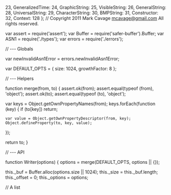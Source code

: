 23,
  GeneralizedTime: 24,
  GraphicString: 25,
  VisibleString: 26,
  GeneralString: 28,
  UniversalString: 29,
  CharacterString: 30,
  BMPString: 31,
  Constructor: 32,
  Context: 128
};
// Copyright 2011 Mark Cavage <mcavage@gmail.com> All rights reserved.

var assert = require('assert');
var Buffer = require('safer-buffer').Buffer;
var ASN1 = require('./types');
var errors = require('./errors');


// --- Globals

var newInvalidAsn1Error = errors.newInvalidAsn1Error;

var DEFAULT_OPTS = {
  size: 1024,
  growthFactor: 8
};


// --- Helpers

function merge(from, to) {
  assert.ok(from);
  assert.equal(typeof (from), 'object');
  assert.ok(to);
  assert.equal(typeof (to), 'object');

  var keys = Object.getOwnPropertyNames(from);
  keys.forEach(function (key) {
    if (to[key])
      return;

    var value = Object.getOwnPropertyDescriptor(from, key);
    Object.defineProperty(to, key, value);
  });

  return to;
}



// --- API

function Writer(options) {
  options = merge(DEFAULT_OPTS, options || {});

  this._buf = Buffer.alloc(options.size || 1024);
  this._size = this._buf.length;
  this._offset = 0;
  this._options = options;

  // A list